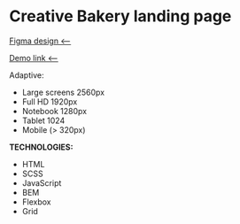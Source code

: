 # Creative Bakery landing page

[Figma design <--](https://www.figma.com/file/dY3izAm0Vspsmra4lQWQIP/Bakerlab-FE-students?node-id=0%3A1)

[Demo link <--](https://dammned.github.io/layout_creativeBakery)

Adaptive:

- Large screens 2560px
- Full HD 1920px
- Notebook 1280px
- Tablet 1024
- Mobile (> 320px)

**TECHNOLOGIES:**

- HTML
- SCSS
- JavaScript
- BEM
- Flexbox
- Grid
